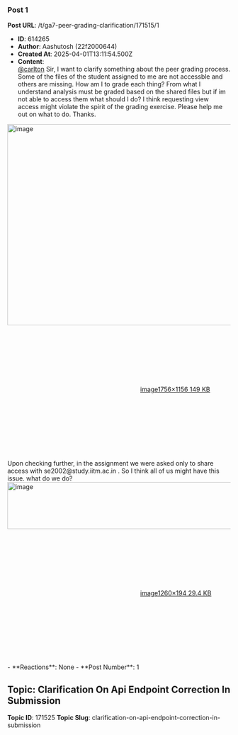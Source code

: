 ### Post 1
**Post URL**: /t/ga7-peer-grading-clarification/171515/1
- **ID**: 614265
- **Author**: Aashutosh (22f2000644)
- **Created At**: 2025-04-01T13:11:54.500Z
- **Content**:  
  <a class="mention" href="/u/carlton">@carlton</a> Sir, I want to clarify something about the peer grading process. Some of the files of the student assigned to me are not accessble and others are missing. How am I to grade each thing? From what I understand analysis must be graded based on the shared files but if im not able to access them what should I do? I think requesting view access might violate the spirit of the grading exercise.
Please help me out on what to do. Thanks.
<div class="lightbox-wrapper"><a class="lightbox" href="https://europe1.discourse-cdn.com/flex013/uploads/iitm/original/3X/8/f/8fdfb4efc5210f5bc95e4ad37f87e11e7e9a0d6d.png" data-download-href="/uploads/short-url/kwLzcNZcZxPnMbA5nbTFwHehgId.png?dl=1" title="image" rel="noopener nofollow ugc"><img src="https://europe1.discourse-cdn.com/flex013/uploads/iitm/optimized/3X/8/f/8fdfb4efc5210f5bc95e4ad37f87e11e7e9a0d6d_2_690x454.png" alt="image" data-base62-sha1="kwLzcNZcZxPnMbA5nbTFwHehgId" width="690" height="454" srcset="https://europe1.discourse-cdn.com/flex013/uploads/iitm/optimized/3X/8/f/8fdfb4efc5210f5bc95e4ad37f87e11e7e9a0d6d_2_690x454.png, https://europe1.discourse-cdn.com/flex013/uploads/iitm/optimized/3X/8/f/8fdfb4efc5210f5bc95e4ad37f87e11e7e9a0d6d_2_1035x681.png 1.5x, https://europe1.discourse-cdn.com/flex013/uploads/iitm/optimized/3X/8/f/8fdfb4efc5210f5bc95e4ad37f87e11e7e9a0d6d_2_1380x908.png 2x" data-dominant-color="F5F7F7"><div class="meta"><svg class="fa d-icon d-icon-far-image svg-icon" aria-hidden="true"><use href="#far-image"></use></svg><span class="filename">image</span><span class="informations">1756×1156 149 KB</span><svg class="fa d-icon d-icon-discourse-expand svg-icon" aria-hidden="true"><use href="#discourse-expand"></use></svg></div></a></div>
Upon checking further, in the assignment we were asked only to share access with se2002@study.iitm.ac.in . So I think all of us might have this issue. what do we do?
<div class="lightbox-wrapper"><a class="lightbox" href="https://europe1.discourse-cdn.com/flex013/uploads/iitm/original/3X/e/9/e92fa66a961cb1598b0688b555bf957e1e054f4e.png" data-download-href="/uploads/short-url/xgRl6wcmCvebUPvkdlO9tmHvCFg.png?dl=1" title="image" rel="noopener nofollow ugc"><img src="https://europe1.discourse-cdn.com/flex013/uploads/iitm/optimized/3X/e/9/e92fa66a961cb1598b0688b555bf957e1e054f4e_2_690x106.png" alt="image" data-base62-sha1="xgRl6wcmCvebUPvkdlO9tmHvCFg" width="690" height="106" srcset="https://europe1.discourse-cdn.com/flex013/uploads/iitm/optimized/3X/e/9/e92fa66a961cb1598b0688b555bf957e1e054f4e_2_690x106.png, https://europe1.discourse-cdn.com/flex013/uploads/iitm/optimized/3X/e/9/e92fa66a961cb1598b0688b555bf957e1e054f4e_2_1035x159.png 1.5x, https://europe1.discourse-cdn.com/flex013/uploads/iitm/original/3X/e/9/e92fa66a961cb1598b0688b555bf957e1e054f4e.png 2x" data-dominant-color="ECEDEE"><div class="meta"><svg class="fa d-icon d-icon-far-image svg-icon" aria-hidden="true"><use href="#far-image"></use></svg><span class="filename">image</span><span class="informations">1260×194 29.4 KB</span><svg class="fa d-icon d-icon-discourse-expand svg-icon" aria-hidden="true"><use href="#discourse-expand"></use></svg></div></a></div>
- **Reactions**: None
- **Post Number**: 1

## Topic: Clarification On Api Endpoint Correction In Submission
**Topic ID**: 171525
**Topic Slug**: clarification-on-api-endpoint-correction-in-submission

